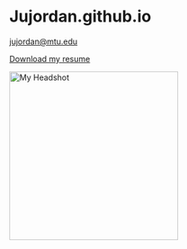 # Jujordan.github.io
jujordan@mtu.edu


[Download my resume](Jordan%20Justin%20Resume%2009-24-2024%202.pdf)

<img src="{{ Jujordan.github.io }}/MTU_headshot.jpg" alt="My Headshot" width="300" height="auto">

